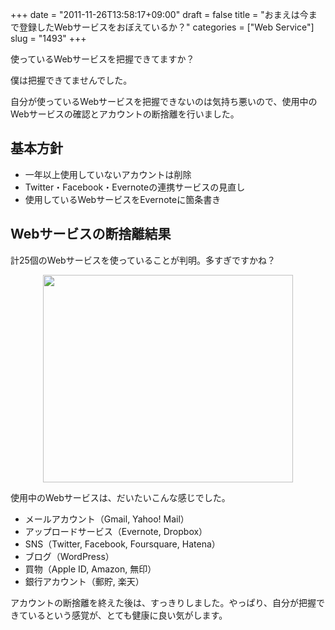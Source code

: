+++
date = "2011-11-26T13:58:17+09:00"
draft = false
title = "おまえは今まで登録したWebサービスをおぼえているか？"
categories = ["Web Service"]
slug = "1493"
+++

使っているWebサービスを把握できてますか？

僕は把握できてませんでした。

自分が使っているWebサービスを把握できないのは気持ち悪いので、使用中のWebサービスの確認とアカウントの断捨離を行いました。

<h2>基本方針</h2>

<ul>
<li>一年以上使用していないアカウントは削除</li>
<li>Twitter・Facebook・Evernoteの連携サービスの見直し</li>
<li>使用しているWebサービスをEvernoteに箇条書き</li>
</ul>

<h2>Webサービスの断捨離結果</h2>

計25個のWebサービスを使っていることが判明。多すぎですかね？

<img style="display:block; margin-left:auto; margin-right:auto;" src="/images/2011/11/1493_1.png" border="0" width="400" height="332" />

使用中のWebサービスは、だいたいこんな感じでした。

<ul>
<li>メールアカウント（Gmail, Yahoo! Mail）</li>
<li>アップロードサービス（Evernote, Dropbox）</li>
<li>SNS（Twitter, Facebook, Foursquare, Hatena）</li>
<li>ブログ（WordPress）</li>
<li>買物（Apple ID, Amazon, 無印）</li>
<li>銀行アカウント（郵貯, 楽天）</li>
</ul>

アカウントの断捨離を終えた後は、すっきりしました。やっぱり、自分が把握できているという感覚が、とても健康に良い気がします。
